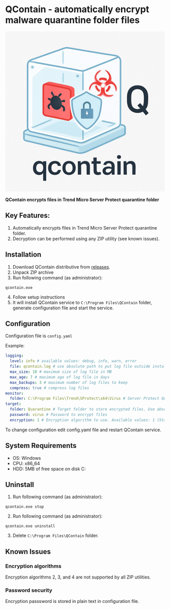 
# QContain - automatically encrypt malware quarantine folder files

<p align="center">
  <img src="media/qcontain.jpeg" width="600"/>
</p>

**QContain encrypts files in Trend Micro Server Protect quarantine folder**

## Key Features:
1. Automatically encrypts files in Trend Micro Server Protect quarantine folder.
2. Decryption can be performed using any ZIP utility (see known issues).

## Installation

1. Download QContain distributive from  [releases](https://github.com/mpkondrashin/qcontain/releases/latest).
2. Unpack ZIP archive
3. Run following command (as administrator):
```commandline
qcontain.exe
```
4. Follow setup instructions
5. It will install QContain service to ```C:\Program Files\QContain```  folder, generate configuration file and start the service.

## Configuration

Configuration file is ```config.yaml```

Example:
```yaml
logging:
  level: info # available values: debug, info, warn, error
  file: qcontain.log # use absolute path to put log file outside installation folder
  max_size: 10 # maximum size of log file in MB
  max_age: 7 # maximum age of log file in days
  max_backups: 3 # maximum number of log files to keep
  compress: true # compress log files
monitor:
  folder: C:\Program Files\Trend\SProtect\x64\Virus # Server Protect Quarantine folder. Change it if you have different installation path
target:
  folder: Quarantine # Target folder to store encrypted files. Use absolute path to put files outside installation folder
  password: virus # Password to encrypt files
  encryption: 1 # Encryption algorithm to use. Available values: 1 (Standard ZIP Encryption), 2 (AES128), 3 (AES192), 4 (AES256)
```

To change configuration edit config.yaml file and restart QContain service.

## System Requirements

- OS: Windows
- CPU: x86_64
- HDD: 5MB of free space on disk C:

## Uninstall

1. Run following command (as administrator):
```commandline
qcontain.exe stop
```
2. Run following command (as administrator):
```commandline
qcontain.exe uninstall
```
3. Delete ```C:\Program Files\QContain``` folder.

## Known Issues

### Encryption algorithms
Encryption algorithms 2, 3, and 4 are not supported by all ZIP utilities.

### Password security
Encryption passsword is stored in plain text in configuration file.